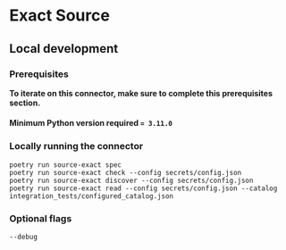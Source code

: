 # Exact Source

## Local development

### Prerequisites

**To iterate on this connector, make sure to complete this prerequisites section.**

#### Minimum Python version required `= 3.11.0`

### Locally running the connector

```
poetry run source-exact spec
poetry run source-exact check --config secrets/config.json
poetry run source-exact discover --config secrets/config.json
poetry run source-exact read --config secrets/config.json --catalog integration_tests/configured_catalog.json
```

### Optional flags

```
--debug
```